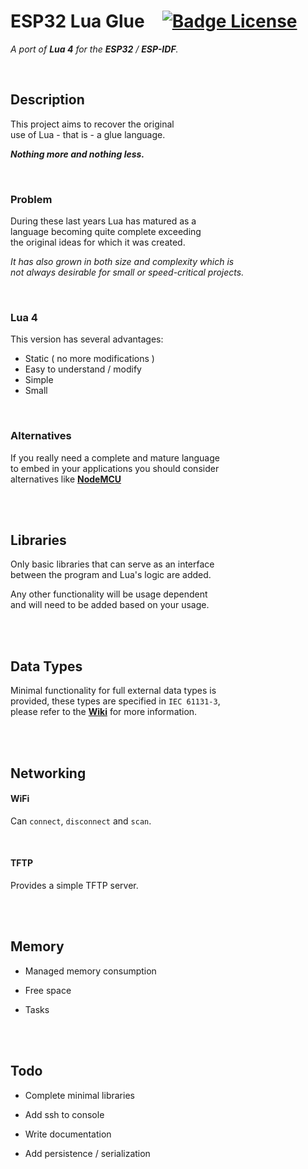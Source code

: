 
# ESP32 Lua Glue   [![Badge License]][License]

*A port of **Lua 4** for the **ESP32** / **ESP-IDF**.*

<br>

## Description

This project aims to recover the original <br>
use of Lua - that is - a glue language.

***Nothing more and nothing less.***

<br>

### Problem

During these last years Lua has matured as a <br>
language becoming quite complete exceeding <br>
the original ideas for which it was created.

*It has also grown in both size and complexity which is* <br>
*not always desirable for small or speed-critical projects.*

<br>

### Lua 4

This version has several advantages:

- Static ( no more modifications )
- Easy to understand / modify
- Simple
- Small

<br>

### Alternatives

If you really need a complete and mature language <br>
to embed in your applications you should consider <br>
alternatives like **[NodeMCU]**

<br>
<br>

## Libraries

Only basic libraries that can serve as an interface <br>
between the program and Lua's logic are added.

Any other functionality will be usage dependent <br>
and will need to be added based on your usage.

<br>
<br>

## Data Types

Minimal functionality for full external data types is <br>
provided, these types are specified in `IEC 61131-3`, <br>
please refer to the **[Wiki]** for more information.

<br>
<br>

## Networking

#### WiFi

Can `connect`, `disconnect` and `scan`.

<br>

#### TFTP

Provides a simple TFTP server.

<br>
<br>

## Memory

- Managed memory consumption

- Free space

- Tasks

<br>
<br>

## Todo

- Complete minimal libraries

- Add ssh to console

- Write documentation

- Add persistence / serialization 

<br>


<!----------------------------------------------------------------------------->

[Badge License]: https://img.shields.io/badge/License-GPL_3-blue.svg?style=for-the-badge

[NodeMCU]: https://nodemcu.readthedocs.io/en/release/
[Wiki]: https://github.com/hiperiondev/esp32_lua_glue/wiki

[License]: LICENSE
